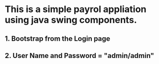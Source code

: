 # This is a simple payrol appliation using java swing components.
## 1. Bootstrap from the Login page
## 2. User Name and Password = "admin/admin"
